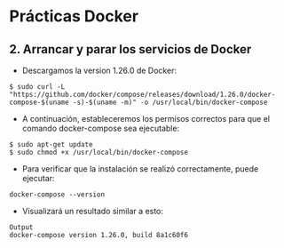 # Prácticas Docker

## 2. Arrancar y parar los servicios de Docker

- Descargamos la version 1.26.0 de Docker:

```
$ sudo curl -L "https://github.com/docker/compose/releases/download/1.26.0/docker-compose-$(uname -s)-$(uname -m)" -o /usr/local/bin/docker-compose
```

- A continuación, estableceremos los permisos correctos para que el comando docker-compose sea ejecutable:

```
$ sudo apt-get update
$ sudo chmod +x /usr/local/bin/docker-compose
```

- Para verificar que la instalación se realizó correctamente, puede ejecutar:

```
docker-compose --version
```

- Visualizará un resultado similar a esto:

```
Output
docker-compose version 1.26.0, build 8a1c60f6
```
